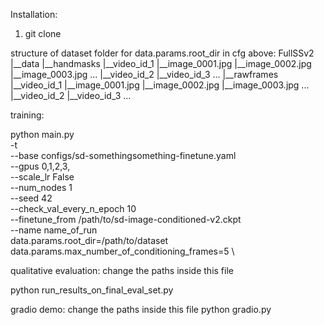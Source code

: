 Installation:
1. git clone 

structure of dataset folder for data.params.root_dir in cfg above:
FullSSv2
    |__data
        |__handmasks
                |__video_id_1
                        |__image_0001.jpg
                        |__image_0002.jpg
                        |__image_0003.jpg
                        ...
                |__video_id_2
                |__video_id_3
                ...
        |__rawframes
                |__video_id_1
                        |__image_0001.jpg
                        |__image_0002.jpg
                        |__image_0003.jpg
                        ...
                |__video_id_2
                |__video_id_3
                ...

training:

python main.py \
    -t \
    --base configs/sd-somethingsomething-finetune.yaml \
    --gpus 0,1,2,3, \
    --scale_lr False \
    --num_nodes 1 \
    --seed 42 \
    --check_val_every_n_epoch 10 \
    --finetune_from /path/to/sd-image-conditioned-v2.ckpt \
    --name name_of_run \
    data.params.root_dir=/path/to/dataset \
    data.params.max_number_of_conditioning_frames=5 \

qualitative evaluation: change the paths inside this file

python run_results_on_final_eval_set.py

gradio demo: change the paths inside this file
python gradio.py